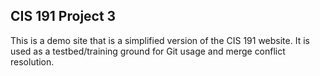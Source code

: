 CIS 191 Project 3
-----------------

This is a demo site that is a simplified version of the CIS 191 website. It is
used as a testbed/training ground for Git usage and merge conflict resolution.
